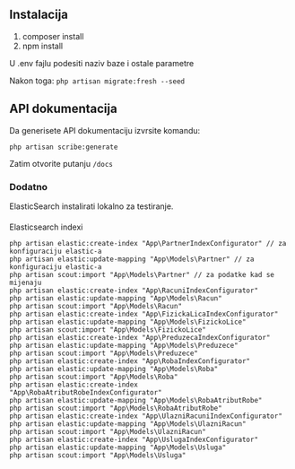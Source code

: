 ## Instalacija

1. composer install
2. npm install

U .env fajlu podesiti naziv baze i ostale parametre

Nakon toga:
```php artisan migrate:fresh --seed```

## API dokumentacija
Da generisete API dokumentaciju izvrsite komandu: 
```
php artisan scribe:generate
```
Zatim otvorite putanju `/docs`

### Dodatno
ElasticSearch instalirati lokalno za testiranje.

####
Elasticsearch indexi
```
php artisan elastic:create-index "App\PartnerIndexConfigurator" // za konfiguraciju elastic-a
php artisan elastic:update-mapping "App\Models\Partner" // za konfiguraciju elastic-a
php artisan scout:import "App\Models\Partner" // za podatke kad se mijenaju
php artisan elastic:create-index "App\RacuniIndexConfigurator"
php artisan elastic:update-mapping "App\Models\Racun"
php artisan scout:import "App\Models\Racun"
php artisan elastic:create-index "App\FizickaLicaIndexConfigurator"
php artisan elastic:update-mapping "App\Models\FizickoLice"
php artisan scout:import "App\Models\FizickoLice"
php artisan elastic:create-index "App\PreduzecaIndexConfigurator"
php artisan elastic:update-mapping "App\Models\Preduzece"
php artisan scout:import "App\Models\Preduzece"
php artisan elastic:create-index "App\RobaIndexConfigurator"
php artisan elastic:update-mapping "App\Models\Roba"
php artisan scout:import "App\Models\Roba"
php artisan elastic:create-index "App\RobaAtributRobeIndexConfigurator"
php artisan elastic:update-mapping "App\Models\RobaAtributRobe"
php artisan scout:import "App\Models\RobaAtributRobe"
php artisan elastic:create-index "App\UlazniRacuniIndexConfigurator"
php artisan elastic:update-mapping "App\Models\UlazniRacun"
php artisan scout:import "App\Models\UlazniRacun"
php artisan elastic:create-index "App\UslugaIndexConfigurator"
php artisan elastic:update-mapping "App\Models\Usluga"
php artisan scout:import "App\Models\Usluga"
```

